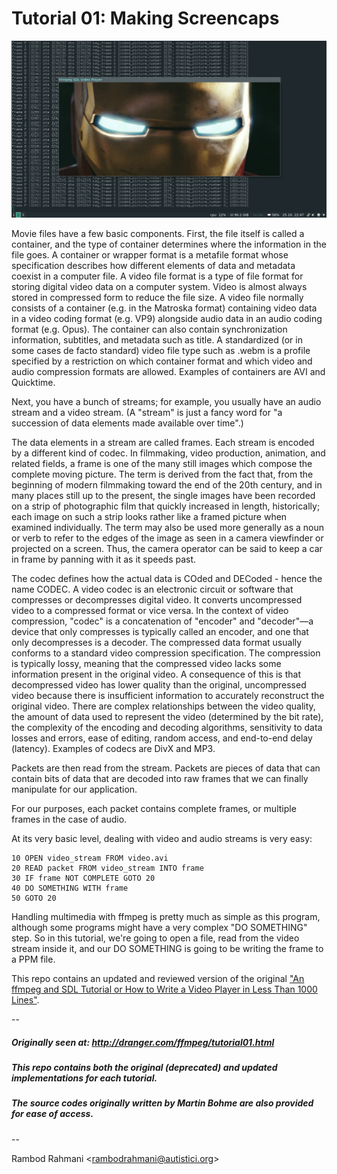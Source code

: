 # Tutorial 01: Making Screencaps
![Tutorial 01](../screenshots/2019-10-25-224732_1366x768_scrot_000.png)

Movie files have a few basic components. First, the file itself is called a
container, and the type of container determines where the information in the
file goes. A container or wrapper format is a metafile format whose
specification describes how different elements of data and metadata coexist in a
computer file. A video file format is a type of file format for storing digital
video data on a computer system. Video is almost always stored in compressed
form to reduce the file size.
A video file normally consists of a container (e.g. in the Matroska format)
containing video data in a video coding format (e.g. VP9) alongside audio data
in an audio coding format (e.g. Opus). The container can also contain
synchronization information, subtitles, and metadata such as title. A
standardized (or in some cases de facto standard) video file type such as .webm
is a profile specified by a restriction on which container format and which
video and audio compression formats are allowed. Examples of containers are AVI
and Quicktime.

Next, you have a bunch of streams; for example, you usually have an audio stream
and a video stream. (A "stream" is just a fancy word for "a succession of data
elements made available over time".)

The data elements in a stream are called frames. Each stream is encoded by a
different kind of codec. In filmmaking, video production, animation, and related
fields, a frame is one of the many still images which compose the complete
moving picture. The term is derived from the fact that, from the beginning of
modern filmmaking toward the end of the 20th century, and in many places still
up to the present, the single images have been recorded on a strip of
photographic film that quickly increased in length, historically; each image on
such a strip looks rather like a framed picture when examined individually.
The term may also be used more generally as a noun or verb to refer to the edges
of the image as seen in a camera viewfinder or projected on a screen. Thus, the
camera operator can be said to keep a car in frame by panning with it as it
speeds past.

The codec defines how the actual data is COded and DECoded - hence the name
CODEC. A video codec is an electronic circuit or software that compresses or
decompresses digital video. It converts uncompressed video to a compressed
format or vice versa. In the context of video compression, "codec" is a
concatenation of "encoder" and "decoder"—a device that only compresses is
typically called an encoder, and one that only decompresses is a decoder.
The compressed data format usually conforms to a standard video compression
specification. The compression is typically lossy, meaning that the compressed
video lacks some information present in the original video. A consequence of
this is that decompressed video has lower quality than the original,
uncompressed video because there is insufficient information to accurately
reconstruct the original video.
There are complex relationships between the video quality, the amount of data
used to represent the video (determined by the bit rate), the complexity of the
encoding and decoding algorithms, sensitivity to data losses and errors, ease of
editing, random access, and end-to-end delay (latency).
Examples of codecs are DivX and MP3.

Packets are then read from the stream. Packets are pieces of data that can
contain bits of data that are decoded into raw frames that we can finally
manipulate for our application.

For our purposes, each packet contains complete frames, or multiple frames in
the case of audio.

At its very basic level, dealing with video and audio streams is very easy:

```shell
10 OPEN video_stream FROM video.avi
20 READ packet FROM video_stream INTO frame
30 IF frame NOT COMPLETE GOTO 20
40 DO SOMETHING WITH frame
50 GOTO 20
```

Handling multimedia with ffmpeg is pretty much as simple as this program,
although some programs might have a very complex "DO SOMETHING" step. So in this
tutorial, we're going to open a file, read from the video stream inside it, and
our DO SOMETHING is going to be writing the frame to a PPM file.

This repo contains an updated and reviewed version of the original
["An ffmpeg and SDL Tutorial or How to Write a Video Player in Less Than 1000 Lines"](http://dranger.com/ffmpeg/).

--

##### Originally seen at: http://dranger.com/ffmpeg/tutorial01.html
##### This repo contains both the original (deprecated) and updated implementations for each tutorial.
##### The source codes originally written by Martin Bohme are also provided for ease of access.

--

Rambod Rahmani <<rambodrahmani@autistici.org>>

